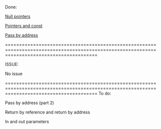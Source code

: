 Done:

[Null pointers](https://github.com/TomChienBot/C/blob/master/Summary/chapter%2012/Null%20pointers.md)

[Pointers and const](https://github.com/TomChienBot/C/blob/master/Summary/chapter%2012/Pointers%20and%20const.md)

[Pass by address](https://github.com/TomChienBot/C/blob/master/Summary/chapter%2012/Pass%20by%20address.md)


=============================================================================================================================================

ISSUE:

No issue

=============================================================================================================================================
To do:

Pass by address (part 2)

Return by reference and return by address

In and out parameters
